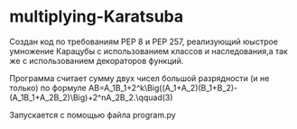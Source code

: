 # multiplying-Karatsuba

Создан код по требованиям PEP 8 и PEP 257, реализующий юыстрое умножение Карацубы с использованием классов и наследования,а так же с использованием декораторов функций.

Программа считает сумму двух чисел большой разрядности (и не только) по формуле AB=A_1B_1+2^k\Big((A_1+A_2)(B_1+B_2)-(A_1B_1+A_2B_2)\Big)+2^nA_2B_2.\qquad(3)

Запускается с помощью файла program.py
